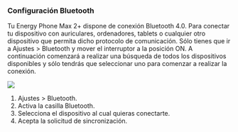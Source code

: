 ### Configuración Bluetooth

Tu Energy Phone Max 2+ dispone de conexión Bluetooth 4.0. Para conectar tu dispositivo con auriculares, ordenadores, tablets o cualquier otro dispositivo que permita dicho protocolo de comunicación. Sólo tienes que ir a Ajustes &gt; Bluetooth y mover el interruptor a la posición ON. A continuación comenzará a realizar una búsqueda de todos los dispositivos disponibles y sólo tendrás que seleccionar uno para comenzar a realizar la conexión.

![](http://static.energysistem.com/images/manuals/42689/57f37824618ad.jpg)

1. Ajustes &gt; Bluetooth.
2. Activa la casilla Bluetooth.
3. Selecciona el dispositivo al cual quieras conectarte.
4. Acepta la solicitud de sincronización.

